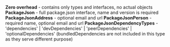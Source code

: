 **Zero overhead** - contains only types and interfaces, no actual objects
**PackageJson** - full package.json interface, name and version is required
**PackageJsonAddress** - optional email and url
**PackageJsonPerson** - required name, optional email and url
**PackageJsonDependencyTypes** - 'dependencies' | 'devDependencies' | 'peerDependencies' | 'optionalDependencies' (bundledDependencies are not included in this type as they serve different purpose)
